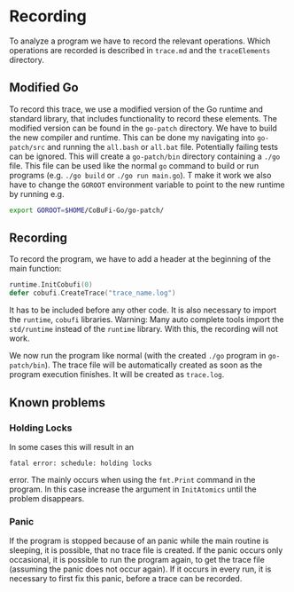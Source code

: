 # Recording

To analyze a program we have to record the relevant operations. Which operations are recorded is described in `trace.md` and the `traceElements` directory.

## Modified Go

To record this trace, we use a modified version of the Go runtime and standard library, that includes functionality to record these elements. The modified version can be found in the `go-patch` directory. We have to build the new compiler and runtime. This can be done my navigating into `go-patch/src` and running the `all.bash` or `all.bat` file. Potentially failing tests can be ignored. This will create a `go-patch/bin` directory containing a `./go` file. This file can be used like the normal `go` command to build or run programs (e.g. `./go build` or `./go run main.go`). T make it work we also have to change the `GOROOT` environment variable to point to the new runtime by running e.g.
```bash
export GOROOT=$HOME/CoBuFi-Go/go-patch/
```

## Recording
To record the program, we have to add a header at the beginning of the main function:
```go
runtime.InitCobufi(0)
defer cobufi.CreateTrace("trace_name.log")
```

It has to be included before any other code. It is also necessary to import the `runtime`, `cobufi` libraries. Warning: Many auto complete tools import the `std/runtime` instead of the `runtime` library. With this, the recording will not work. 

We now run the program like normal (with the created `./go` program in `go-patch/bin`). The trace file will be automatically created as soon as the program execution finishes. It will be created as `trace.log`.

## Known problems

### Holding Locks

In some cases this will result in an 
```
fatal error: schedule: holding locks
``` 
error. The mainly occurs when using the `fmt.Print` command in the 
program. In this case increase the argument in `InitAtomics` until 
the problem disappears.

### Panic

If the program is stopped because of an panic while the main routine is
sleeping, it is possible, that no trace file is created. If the panic
occurs only occasional, it is possible to run the program again, to get
the trace file (assuming the panic does not occur again). If it occurs
in every run, it is necessary to first fix this panic, before a trace can
be recorded.